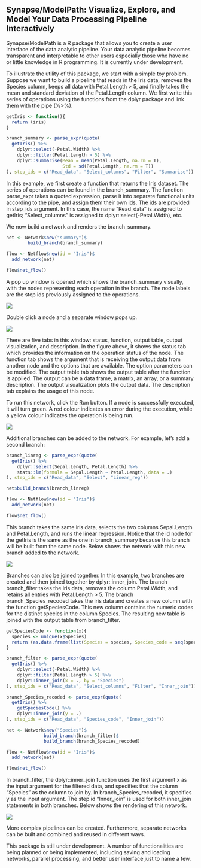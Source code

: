 
## Synapse/ModelPath: Visualize, Explore, and Model Your Data Processing Pipeline Interactively

Synapse/ModelPath is a R package that allows you to create a user
interface of the data analytic pipeline. Your data analytic pipeline
becomes transparent and interpretable to other users especially those
who have no or little knowledge in R programming. It is currently under
development.

To illustrate the utility of this package, we start with a simple toy
problem. Suppose we want to build a pipeline that reads in the Iris
data, removes the Species column, keeps all data with Petal.Length \> 5,
and finally takes the mean and standard deviation of the Petal.Length
column. We first write this series of operations using the functions
from the dplyr package and link them with the pipe (%\>%).

``` r
getIris <- function(){
  return (iris)
}

branch_summary <- parse_expr(quote(  
  getIris() %>%
    dplyr::select(-Petal.Width) %>%
    dplyr::filter(Petal.Length > 5) %>%
    dplyr::summarise(Mean = mean(Petal.Length, na.rm = T),
                     Std = sd(Petal.Length, na.rm = T))
), step_ids = c("Read_data", "Select_columns", "Filter", "Summarise"))
```

In this example, we first create a function that returns the Iris
dataset. The series of operations can be found in the branch_summary.
The function parse_expr takes a quoted expression, parse it into
separate functional units according to the pipe, and assign them their
own ids. The ids are provided in step_ids argument. In this case, the
name “Read_data” is assigned to getIris; “Select_columns” is assigned to
dplyr::select(-Petal.Width), etc.

We now build a network and renders the branch_summary.

``` r
net <- Network$new("summary")$
        build_branch(branch_summary)

flow <- Netflow$new(id = "Iris")$
  add_network(net)

flow$net_flow()
```

A pop up window is opened which shows the branch_summary visually, with
the nodes representing each operation in the branch. The node labels are
the step ids previously assigned to the operations.

![](img/branch_summary.png)

Double click a node and a separate window pops up.

![](img/node_window.png)

There are five tabs in this window: status, function, output table,
output visualization, and description. In the figure above, it shows the
status tab which provides the information on the operation status of the
node. The function tab shows the argument that is receiving the output
data from another node and the options that are available. The option
parameters can be modified. The output table tab shows the output table
after the function is applied. The output can be a data frame, a matrix,
an array, or a summary description. The output visualization plots the
output data. The description tab explains the usage of this node.

To run this network, click the Run button. If a node is successfully
executed, it will turn green. A red colour indicates an error during the
execution, while a yellow colour indicates the operation is being run.

![](img/branch_summary_run.png)

Additional branches can be added to the network. For example, let’s add
a second branch:

``` r
branch_linreg <- parse_expr(quote(
  getIris() %>%
    dplyr::select(Sepal.Length, Petal.Length) %>%
    stats::lm(formula = Sepal.Length ~ Petal.Length, data = .)
), step_ids = c("Read_data", "Select", "Linear_reg"))

net$build_branch(branch_linreg)

flow <- Netflow$new(id = "Iris")$
  add_network(net)

flow$net_flow()
```

This branch takes the same iris data, selects the two columns
Sepal.Length and Petal.Length, and runs the linear regression. Notice
that the id node for the getIris is the same as the one in
branch_summary because this branch will be built from the same node.
Below shows the network with this new branch added to the network.

![](img/branch_summary_linreg.png)

Branches can also be joined together. In this example, two branches are
created and then joined together by dplyr::inner_join. The branch
branch_filter takes the iris data, removes the column Petal.Width, and
retains all entries with Petal.Length \> 5. The branch
branch_Species_recoded takes the iris data and creates a new column with
the function getSpeciesCode. This new column contains the numeric codes
for the distinct species in the column Species. The resulting new table
is joined with the output table from branch_filter.

``` r
getSpeciesCode <- function(x){
  species <- unique(x$Species)
  return (as.data.frame(list(Species = species, Species_code = seq(species))))
}

branch_filter <- parse_expr(quote(  
  getIris() %>%
    dplyr::select(-Petal.Width) %>%
    dplyr::filter(Petal.Length > 5) %>%
    dplyr::inner_join(x = ., by = "Species")
), step_ids = c("Read_data", "Select_columns", "Filter", "Inner_join"))

branch_Species_recoded <- parse_expr(quote(
  getIris() %>%
    getSpeciesCode() %>%
    dplyr::inner_join(y = .)
), step_ids = c("Read_data", "Species_code", "Inner_join"))

net <- Network$new("Species")$
              build_branch(branch_filter)$
              build_branch(branch_Species_recoded)

flow <- Netflow$new(id = "Iris")$
  add_network(net)

flow$net_flow()
```

In branch_filter, the dplyr::inner_join function uses the first argument
x as the input argument for the filtered data, and specifies that the
column “Species” as the column to join by. In branch_Species_recoded, it
specifies y as the input argument. The step id “Inner_join” is used for
both inner_join statements in both branches. Below shows the rendering
of this network.

![](img/branches_join.png)

More complex pipelines can be created. Furthermore, separate networks
can be built and combined and reused in different ways.

This package is still under development. A number of functionalities are
being planned or being implemented, including saving and loading
networks, parallel processing, and better user interface just to name a
few.

